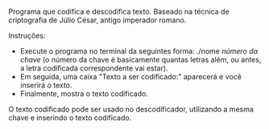 
Programa que codifica e descodifica texto. Baseado na técnica de criptografia de Júlio César, antigo imperador romano.

Instruções:

- Execute o programa no terminal da seguintes forma: ./nome *número da chave* (o número da chave é basicamente quantas letras além, ou antes, a letra
codificada correspondente vai estar).
- Em seguida, uma caixa "Texto a ser codificado:" aparecerá e você inserirá o texto.
- Finalmente, mostra o texto codificado.

O texto codificado pode ser usado no descodificador, utilizando a mesma chave e inserindo o texto codificado.
